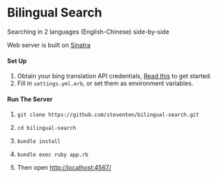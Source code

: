 Bilingual Search
================

Searching in 2 languages (English-Chinese) side-by-side

Web server is built on [Sinatra](http://www.sinatrarb.com/)


#### Set Up

1. Obtain your bing translation API credentials, [Read this](http://blogs.msdn.com/b/translation/p/gettingstarted1.aspx) to get started.
2. Fill in `settings.yml.erb`, or set them as environment variables.


#### Run The Server

1. `git clone https://github.com/steventen/bilingual-search.git`

2. `cd bilingual-search`

3. `bundle install`

4. `bundle exec ruby app.rb`

5. Then open [http://localhost:4567/](http://localhost:4567/)
	



